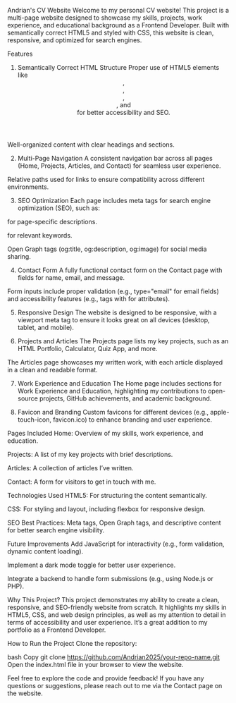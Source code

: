 Andrian's CV Website
Welcome to my personal CV website! This project is a multi-page website designed to showcase my skills, projects, work experience, and educational background as a Frontend Developer. Built with semantically correct HTML5 and styled with CSS, this website is clean, responsive, and optimized for search engines.

Features
1. Semantically Correct HTML Structure
Proper use of HTML5 elements like <header>, <nav>, <section>, <article>, and <footer> for better accessibility and SEO.

Well-organized content with clear headings and sections.

2. Multi-Page Navigation
A consistent navigation bar across all pages (Home, Projects, Articles, and Contact) for seamless user experience.

Relative paths used for links to ensure compatibility across different environments.

3. SEO Optimization
Each page includes meta tags for search engine optimization (SEO), such as:

<meta name="description"> for page-specific descriptions.

<meta name="keywords"> for relevant keywords.

Open Graph tags (og:title, og:description, og:image) for social media sharing.

4. Contact Form
A fully functional contact form on the Contact page with fields for name, email, and message.

Form inputs include proper validation (e.g., type="email" for email fields) and accessibility features (e.g., <label> tags with for attributes).

5. Responsive Design
The website is designed to be responsive, with a viewport meta tag to ensure it looks great on all devices (desktop, tablet, and mobile).

6. Projects and Articles
The Projects page lists my key projects, such as an HTML Portfolio, Calculator, Quiz App, and more.

The Articles page showcases my written work, with each article displayed in a clean and readable format.

7. Work Experience and Education
The Home page includes sections for Work Experience and Education, highlighting my contributions to open-source projects, GitHub achievements, and academic background.

8. Favicon and Branding
Custom favicons for different devices (e.g., apple-touch-icon, favicon.ico) to enhance branding and user experience.

Pages Included
Home: Overview of my skills, work experience, and education.

Projects: A list of my key projects with brief descriptions.

Articles: A collection of articles I’ve written.

Contact: A form for visitors to get in touch with me.

Technologies Used
HTML5: For structuring the content semantically.

CSS: For styling and layout, including flexbox for responsive design.

SEO Best Practices: Meta tags, Open Graph tags, and descriptive content for better search engine visibility.

Future Improvements
Add JavaScript for interactivity (e.g., form validation, dynamic content loading).

Implement a dark mode toggle for better user experience.

Integrate a backend to handle form submissions (e.g., using Node.js or PHP).

Why This Project?
This project demonstrates my ability to create a clean, responsive, and SEO-friendly website from scratch. It highlights my skills in HTML5, CSS, and web design principles, as well as my attention to detail in terms of accessibility and user experience. It’s a great addition to my portfolio as a Frontend Developer.

How to Run the Project
Clone the repository:

bash
Copy
git clone https://github.com/Andrian2025/your-repo-name.git
Open the index.html file in your browser to view the website.

Feel free to explore the code and provide feedback! If you have any questions or suggestions, please reach out to me via the Contact page on the website.

